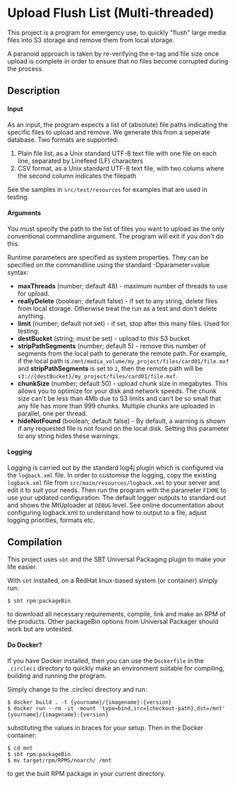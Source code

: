 Upload Flush List (Multi-threaded)
====

This project is a program for emergency use, to quickly "flush" large media files
into S3 storage and remove them from local storage.

A paranoid approach is taken by re-verifying the e-tag and file size once upload
is complete in order to ensure that no files become corrupted during the process.

Description
---

#### Input
As an input, the program expects a list of (absolute) file paths indicating the
specific files to upload and remove.  We generate this from a seperate database.
Two formats are supported:

1. Plain file list, as a Unix standard UTF-8 text file with one file on each line,
separated by Linefeed (LF) characters
2. CSV format, as a Unix standard UTF-8 text file, with two colums where the second
column indicates the filepath

See the samples in `src/test/resources` for examples that are used in testing.

#### Arguments
You must specify the path to the list of files you want to upload as the only conventional commandline
argument.  The program will exit if you don't do this.

Runtime parameters are specified as system properties.  They can be specified on the
commandline using the standard -Dparameter=value syntax:

- **maxThreads** (number; default 48) - maximum number of threads to use for upload.
- **reallyDelete** (boolean; default false) - if set to any string, delete files from local storage.
Otherwise treat the run as a test and don't delete anything.
- **limit** (number; default not set) - if set, stop after this many files. Used for testing.
- **destBucket** (string; must be set) - upload to this S3 bucket
- **stripPathSegments** (number; default 5) - remove this number of segments from the local path to generate
the remote path.  For example, if the local path is `/mnt/media_volume/my_project/files/card01/file.mxf` and
**stripPathSegments** is set to `2`, then the remote path will be
 `s3://{destBucket}/my_project/files/card01/file.mxf`.
- **chunkSize** (number; default 50) - upload chunk size in megabytes.  This allows you to optimize for your
disk and network speeds.  The chunk size can't be less than 4Mb due to S3 limits
and can't be so small that any file has more than 999 chunks.
Multiple chunks are uploaded in parallel, one per thread.
- **hideNotFound** (boolean; default false) - By default, a warning is shown if any requested file is not
 found on the local disk.  Setting this parameter to any string hides these warnings.

#### Logging
Logging is carried out by the standard log4j plugin which is configured via the `logback.xml` file.  In order
to customise the logging, copy the existing `logback.xml` file from `src/main/resources/logback.xml` to your
server and edit it to suit your needs.  Then run the program with the parameter `FIXME` to use your updated
configuration.  The default logger outputs to standard out and shows the MtUploader at `DEBUG` level.
See online documentation about configuring logback.xml to understand how to output to a file, adjust logging
priorities, formats etc.

Compilation
---
This project uses `sbt` and the SBT Universal Packaging plugin to make your life easier.

With `sbt` installed, on a RedHat linux-based system (or container) simply run:
```
$ sbt rpm:packageBin
```
to download all necessary requirements, compile, link and make an RPM of the products.
Other packageBin options from Universal Packager should work but are untested.

#### Do Docker?
If you have Docker installed, then you can use the `Dockerfile` in the `.circleci` directory
to quickly make an environment suitable for compiling, building and running the program.

Simply change to the .circleci directory and run:
```
$ docker build . -t {yourname}/{imagename}:{version}
$ docker run --rm -it -mount 'type=bind,src={checkout-path},dst=/mnt' {yourname}/{imagename}:{version}
```
substituting the values in braces for your setup.  Then in the Docker container:
```
$ cd mnt
$ sbt rpm:packageBin
$ mv target/rpm/RPMS/noarch/ /mnt
```
to get the built RPM package in your current directory.
